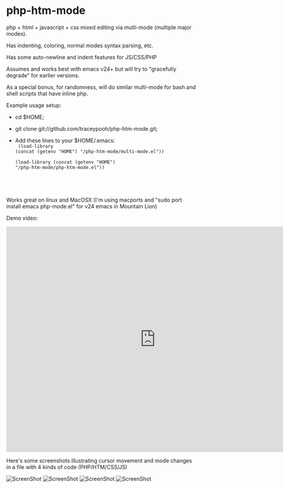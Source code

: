 php-htm-mode
============

php + html + javascript + css mixed editing via mutli-mode (multiple major modes).  

Has indenting, coloring, normal modes syntax parsing, etc.

Has some auto-newline and indent features for JS/CSS/PHP


Assumes and works best with emacs v24+
but will try to "gracefully degrade" for earlier versions.

As a special bonus, for randomness, will do similar multi-mode for bash
and shell scripts that have inline php.




Example usage setup:
* cd $HOME;
* git clone git://github.com/traceypooh/php-htm-mode.git;

* Add these lines to your $HOME/.emacs:
<code><br>
(load-library (concat (getenv "HOME") "/php-htm-mode/multi-mode.el"))<br>
(load-library (concat (getenv "HOME") "/php-htm-mode/php-htm-mode.el"))
</code>


Works great on linux and MacOSX 
(I'm using macports and "sudo port install emacs php-mode.el" for v24 emacs in Mountain Lion)


Demo video:
<iframe src="http://archive.org/embed/php-htm-mode" width="788" height="596" frameborder="0" webkitallowfullscreen="true" mozallowfullscreen="true" allowfullscreen></iframe>


Here's some screenshots illustrating cursor movement and mode changes in a file with 4 kinds of code
(PHP/HTM/CSS/JS)

![ScreenShot](https://raw.github.com/traceypooh/php-htm-mode/master/php.png) ![ScreenShot](https://raw.github.com/traceypooh/php-htm-mode/master/htm.png)
![ScreenShot](https://raw.github.com/traceypooh/php-htm-mode/master/css.png) ![ScreenShot](https://raw.github.com/traceypooh/php-htm-mode/master/js.png)



